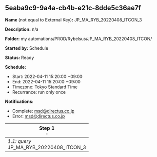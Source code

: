 ## 5eaba9c9-9a4a-cb4b-e21c-8dde5c36ae7f

**Name** (not equal to External Key)**:** JP_MA_RYB_20220408_ITCON_3 


**Description:** n/a

**Folder:** my automations/PROD/Rybelsus/JP_MA_RYB_20220408_ITCON/

**Started by:** Schedule

**Status:** Ready

**Schedule:**

* Start: 2022-04-11 15:20:00 +09:00
* End: 2022-04-11 15:20:00 +09:00
* Timezone: Tokyo Standard Time
* Recurrance: run only once

**Notifications:**

* Complete: msd@directus.co.jp
* Error: msd@directus.co.jp

| Step 1<br>_<small>-</small>_ |
| --- |
| _1.1: query_<br>JP_MA_RYB_20220408_ITCON_3 |
